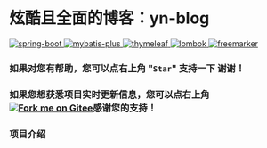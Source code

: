#  炫酷且全面的博客：yn-blog

[![spring-boot](https://img.shields.io/badge/spring--boot-2.3.4-green.svg) ](http://spring.io/projects/spring-boot)[![mybatis-plus](https://img.shields.io/badge/mybatis--plus-3.3.1-blue.svg) ](http://mp.baomidou.com/)[![thymeleaf](https://img.shields.io/badge/thymeleaf-3.0.1-yellow.svg) ](https://www.thymeleaf.org/) [![lombok](https://img.shields.io/badge/lombok-1.18.16-blue.svg) ](https://projectlombok.org/) [![freemarker](https://img.shields.io/badge/freemarker-2.3.23-blue.svg) ](http://freemarker.foofun.cn/)

### 如果对您有帮助，您可以点右上角 "`Star`" 支持一下 谢谢！

### 如果您想获悉项目实时更新信息，您可以点右上角 [![Fork me on Gitee](http://114.67.107.180/ynblog/themes/img/widget_6.svg)](https://gitee.com/yuan625/yn-blog)感谢您的支持！

###  项目介绍

